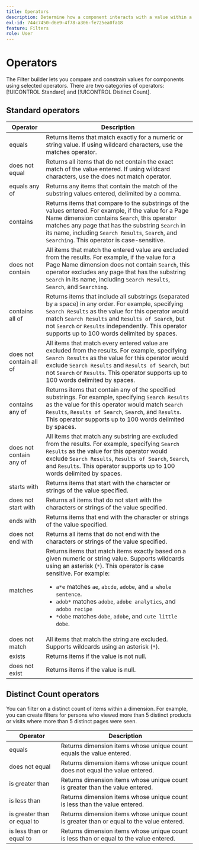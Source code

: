 ```yaml
---
title: Operators
description: Determine how a component interacts with a value within a filter.
exl-id: 744c7450-d6e9-4f78-a306-fe725ea0fa18
feature: Filters
role: User
---
```

# Operators

The Filter builder lets you compare and constrain values for components using selected operators. There are two categories of operators: [!UICONTROL Standard] and [!UICONTROL Distinct Count].

## Standard operators

| Operator | Description |
| --- | --- |
| equals | Returns items that match exactly for a numeric or string value. If using wildcard characters, use the matches operator. |
| does not equal | Returns all items that do not contain the exact match of the value entered.  If using wildcard characters, use the does not match operator. |
| equals any of | Returns any items that contain the match of the substring values entered, delimited by a comma. |
| contains | Returns items that compare to the substrings of the values entered. For example, if the value for a Page Name dimension contains `Search`, this operator matches any page that has the substring `Search` in its name, including `Search Results`, `Search`, and `Searching`. This operator is case-sensitive. |
| does not contain | All items that match the entered value are excluded from the results. For example, if the value for a Page Name dimension does not contain `Search`, this operator excludes any page that has the substring `Search` in its name, including `Search Results`, `Search`, and `Searching`. |
| contains all of | Returns items that include all substrings (separated by a space) in any order. For example, specifying `Search Results` as the value for this operator would match `Search Results` and `Results of Search`, but not `Search` or `Results` independently. This operator supports up to 100 words delimited by spaces. |
| does not contain all of | All items that match every entered value are excluded from the results. For example, specifying `Search Results` as the value for this operator would exclude `Search Results` and `Results of Search`, but not `Search` or `Results`. This operator supports up to 100 words delimited by spaces. |
| contains any of | Returns items that contain any of the specified substrings. For example, specifying `Search Results` as the value for this operator would match `Search Results`, `Results of Search`, `Search`, and `Results`. This operator supports up to 100 words delimited by spaces. |
| does not contain any of | All items that match any substring are excluded from the results. For example, specifying `Search Results` as the value for this operator would exclude `Search Results`, `Results of Search`, `Search`, and `Results`. This operator supports up to 100 words delimited by spaces. |
| starts with | Returns items that start with the character or strings of the value specified. |
| does not start with | Returns all items that do not start with the characters or strings of the value specified. |
| ends with | Returns items that end with the character or strings of the value specified. |
| does not end with | Returns all items that do not end with the characters or strings of the value specified. |
| matches | Returns items that match items exactly based on a given numeric or string value. Supports wildcards using an asterisk (`*`). This operator is case sensitive. For example:<ul><li>`a*e` matches `ae`, `abcde`, `adobe`, and `a whole sentence`.</li><li>`adob*` matches `adobe`, `adobe analytics`, and `adobo recipe`</li><li>`*dobe` matches `dobe`, `adobe`, and `cute little dobe`.</li></ul>|
| does not match | All items that match the string are excluded. Supports wildcards using an asterisk (`*`). |
| exists | Returns items if the value is not null. |
| does not exist | Returns items if the value is null. |

## Distinct Count operators

You can filter on a distinct count of items within a dimension. For example, you can create filters for persons who viewed more than 5 distinct products or visits where more than 5 distinct pages were seen.

| Operator | Description |
| --- | --- |
| equals | Returns dimension items whose unique count equals the value entered. |
| does not equal | Returns dimension items whose unique count does not equal the value entered. |
| is greater than | Returns dimension items whose unique count is greater than the value entered. |
| is less than | Returns dimension items whose unique count is less than the value entered. |
| is greater than or equal to | Returns dimension items whose unique count is greater than or equal to the value entered. |
| is less than or equal to | Returns dimension items whose unique count is less than or equal to the value entered. |
